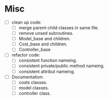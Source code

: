 # Misc

  - [ ] clean up code:
    - [ ] merge parent-child classes in same file.
    - [ ] remove unsed subroutines.
    - [ ] Model_base and children.
    - [ ] Cost_base and children.
    - [ ] Controller_base

  - [ ] refactor code:
    - [ ] consistent function nameing.
    - [ ] consistent private/public method nameing.
    - [ ] consistent attribut nameing.

  - [ ] Documentation:
    - [ ] costs classes.
    - [ ] model classes.
    - [ ] controller class.